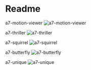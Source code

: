 # Readme

a7-motion-viewer
![a7-motion-viewer](https://user-images.githubusercontent.com/89867062/140720973-9ae9cdfe-ff45-41e7-a269-3283a778248c.gif)

a7-thriller
![a7-thriller](https://user-images.githubusercontent.com/89867062/140721261-a167ea68-2af4-4b7a-81a9-4bf5dd00f39f.gif)

a7-squirrel
![a7-squirrel](https://user-images.githubusercontent.com/89867062/140720988-8bc204bb-88e4-459f-92a0-1f829720da5a.gif)

a7-butterfly
![a7-butterfly](https://user-images.githubusercontent.com/89867062/140720961-8a972cae-509f-4ed2-8cd4-254a9e409f68.gif)

a7-unique
![a7-unique](https://user-images.githubusercontent.com/89867062/140721733-f50a138e-b502-4cf0-9054-bb17f33343dc.gif)
